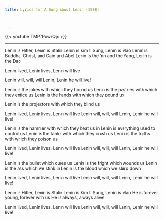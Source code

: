 ```yaml
---
title: Lyrics for A Song About Lenin (1988)



---
```


{{< youtube TMP7PxwrQjo >}}

---

Lenin is Hitler, Lenin is Stalin
Lenin is Kim Il Sung, Lenin is Mao
Lenin is Buddha, Christ, and Cain and Abel
Lenin is the Yin and the Yang, Lenin is the Dao

Lenin lived, Lenin lives, Lenin will live

[^1]: A reference to a poem by Mayakovsky

Lenin will, will, will
Lenin, Lenin he will live!

Lenin is the jokes with which they hound us
Lenin is the pastries with which they entice us
Lenin is the hands with which they pound us

[^2]: A bit of a double entendre. The word лепить has a number of meanings, among them to mold, to paste, or to pound.

Lenin is the projectors with which they blind us

Lenin lived, Lenin lives, Lenin will live
Lenin will, will, will
Lenin, Lenin he will live!

Lenin is the hammer with which they beat us in
Lenin is everything used to control us
Lenin is the tanks with which they crush us
Lenin is the truths with which they poison us

Lenin lived, Lenin lives, Lenin will live
Lenin will, will, will
Lenin, Lenin he will live!

Lenin is the bullet which cures us
Lenin is the fright which wounds us
Lenin is the ass which we stink in
Lenin is the blood which we slurp down

Lenin lived, Lenin lives, Lenin will live
Lenin will, will, will
Lenin, Lenin he will live!

Lenin is Hitler, Lenin is Stalin
Lenin is Kim Il Sung, Lenin is Mao
He is forever young, forever with us
He is always, always alive!

Lenin lived, Lenin lives, Lenin will live
Lenin will, will, will
Lenin, Lenin he will live!